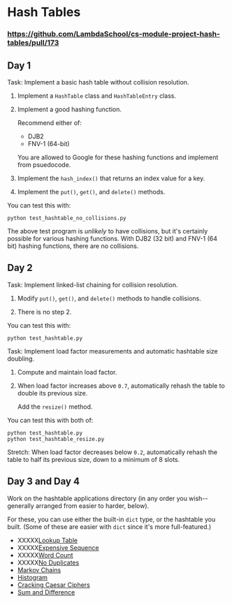 # Hash Tables
### https://github.com/LambdaSchool/cs-module-project-hash-tables/pull/173
## Day 1

Task: Implement a basic hash table without collision resolution.

1. Implement a `HashTable` class and `HashTableEntry` class.

2. Implement a good hashing function.

   Recommend either of:

   * DJB2
   * FNV-1 (64-bit)

   You are allowed to Google for these hashing functions and implement
   from psuedocode.

3. Implement the `hash_index()` that returns an index value for a key.

4. Implement the `put()`, `get()`, and `delete()` methods.

You can test this with:

```
python test_hashtable_no_collisions.py
```

The above test program is _unlikely_ to have collisions, but it's
certainly possible for various hashing functions. With DJB2 (32 bit) and
FNV-1 (64 bit) hashing functions, there are no collisions.

## Day 2

Task: Implement linked-list chaining for collision resolution.

1. Modify `put()`, `get()`, and `delete()` methods to handle collisions.

2. There is no step 2.

You can test this with:

```
python test_hashtable.py
```

Task: Implement load factor measurements and automatic hashtable size
doubling.

1. Compute and maintain load factor.

2. When load factor increases above `0.7`, automatically rehash the
   table to double its previous size.

   Add the `resize()` method.

You can test this with both of:

```
python test_hashtable.py
python test_hashtable_resize.py
```

Stretch: When load factor decreases below `0.2`, automatically rehash
the table to half its previous size, down to a minimum of 8 slots.

## Day 3 and Day 4

Work on the hashtable applications directory (in any order you
wish--generally arranged from easier to harder, below).

For these, you can use either the built-in `dict` type, or the hashtable
you built. (Some of these are easier with `dict` since it's more
full-featured.)

* XXXXX[Lookup Table](applications/lookup_table/)
* XXXXX[Expensive Sequence](applications/expensive_seq/)
* XXXXX[Word Count](applications/word_count/)
* XXXXX[No Duplicates](applications/no_dups/)
* [Markov Chains](applications/markov/)
* [Histogram](applications/histo/)
* [Cracking Caesar Ciphers](applications/crack_caesar/)
* [Sum and Difference](applications/sumdiff/)

